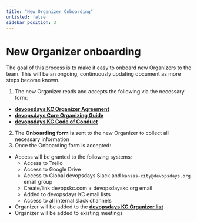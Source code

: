 ```yaml
---
title: "New Organizer Onboarding"
unlisted: false
sidebar_position: 3
---
```


# New Organizer onboarding

The goal of this process is to make it easy to onboard new Organizers to the team. This will be an ongoing, continuously updating document as more steps become known.

1. The new Organizer reads and accepts the following via the necessary form:
  * **[devopsdays KC Organizer Agreement](./organizer_agreement.md)**
  * **[devopsdays Core Organizing Guide](https://www.devopsdays.org/organizing/)**
  * **[devopsdays KC Code of Conduct](https://devopsdays.org/kansas-city/conduct/)**
2. The **Onboarding form** is sent to the new Organizer to collect all necessary information
3. Once the Onboarding form is accepted:
  - Access will be granted to the following systems:
    * Access to Trello
    * Access to Google Drive
    * Access to Global devopsdays Slack and `kansas-city@devopsdays.org` email group
    * Create/link devopskc.com + devopsdayskc.org email
    * Added to devopsdays KC email lists
    * Access to all internal slack channels
  - Organizer will be added to the **[devopsdays KC Organizer list](https://devopsdays.org/kansas-city/contact)**
  - Organizer will be added to existing meetings
